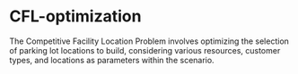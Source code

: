 # CFL-optimization

The Competitive Facility Location Problem involves optimizing the selection of parking lot locations to build, considering various resources, customer types, and locations as parameters within the scenario.

